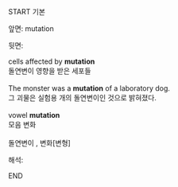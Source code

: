 START
기본

앞면:
mutation


뒷면:
<div>cells affected by <b>mutation</b> </div><div>돌연변이 영향을 받은 세포들</div><div><br></div><div><div>The monster was a <strong>mutation</strong> of a laboratory dog. </div><div><div>그 괴물은 실험용 개의 돌연변이인 것으로 밝혀졌다.</div></div></div><div><br></div><div><div>vowel <b>mutation</b> </div><div>모음 변화</div></div><div><br></div><div>돌연변이 , 변화[변형]</div>


해석:

END